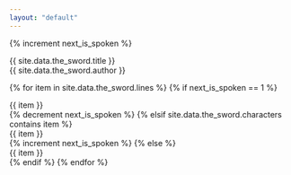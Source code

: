 ```yaml
---
layout: "default"
---
```


{% increment next_is_spoken %}

<div class="title">
  {{  site.data.the_sword.title }}
</div>

<div class="author">
  {{  site.data.the_sword.author }}
</div>

{% for item in site.data.the_sword.lines %}
  {% if next_is_spoken == 1 %}
    <div class="spoken">
      {{ item }}
    </div>
    {% decrement next_is_spoken %}
  {% elsif site.data.the_sword.characters contains item %}
    <div class="speaker">
      {{ item }}
    </div>
    {% increment next_is_spoken %}
  {% else %}
    <div class="narrated">
      {{ item }}
    </div>
  {% endif %}
{% endfor %}
